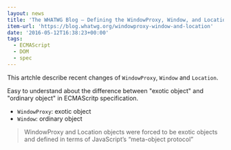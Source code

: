 ```yaml
---
layout: news
title: 'The WHATWG Blog — Defining the WindowProxy, Window, and Location objects'
item-url: 'https://blog.whatwg.org/windowproxy-window-and-location'
date: '2016-05-12T16:38:23+00:00'
tags:
  - ECMAScript
  - DOM
  - spec
---
```

This artchle describe recent changes of `WindowProxy`, `Window` and `Location`.

Easy to understand about the difference between "exotic object" and "ordinary object" in ECMAScritp specification.

- `WindowProxy`: exotic object
- `Window`: ordinary object

> WindowProxy and Location objects were forced to be exotic objects and defined in terms of JavaScript’s “meta-object protocol”


